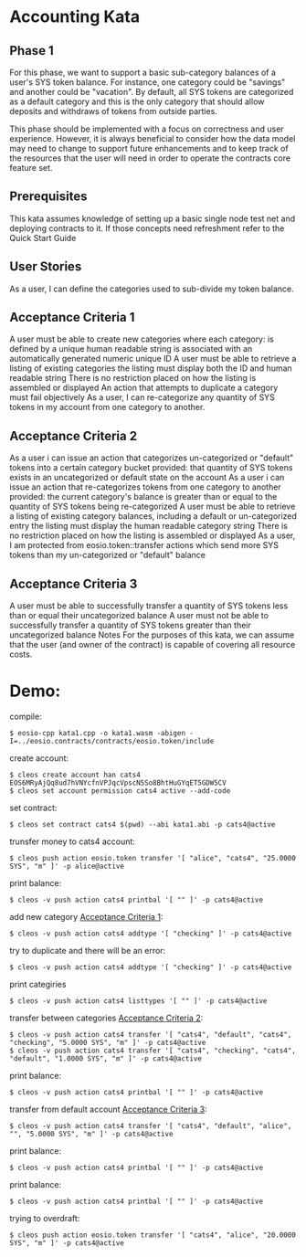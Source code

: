 # Accounting Kata

## Phase 1
For this phase, we want to support a basic sub-category balances of a user's SYS token balance. For instance, one category could be "savings" and another could be "vacation". By default, all SYS tokens are categorized as a default category and this is the only category that should allow deposits and withdraws of tokens from outside parties.

This phase should be implemented with a focus on correctness and user experience. However, it is always beneficial to consider how the data model may need to change to support future enhancements and to keep track of the resources that the user will need in order to operate the contracts core feature set.

## Prerequisites
This kata assumes knowledge of setting up a basic single node test net and deploying contracts to it. If those concepts need refreshment refer to the Quick Start Guide

## User Stories
As a user, I can define the categories used to sub-divide my token balance.

## Acceptance Criteria 1
A user must be able to create new categories where each category:
is defined by a unique human readable string
is associated with an automatically generated numeric unique ID
A user must be able to retrieve a listing of existing categories
the listing must display both the ID and human readable string
There is no restriction placed on how the listing is assembled or displayed
An action that attempts to duplicate a category must fail objectively
As a user, I can re-categorize any quantity of SYS tokens in my account from one category to another.

## Acceptance Criteria 2
As a user i can issue an action that categorizes un-categorized or "default" tokens into a certain category bucket provided:
that quantity of SYS tokens exists in an uncategorized or default state on the account
As a user i can issue an action that re-categorizes tokens from one category to another provided:
the current category's balance is greater than or equal to the quantity of SYS tokens being re-categorized
A user must be able to retrieve a listing of existing category balances, including a default or un-categorized entry
the listing must display the human readable category string
There is no restriction placed on how the listing is assembled or displayed
As a user, I am protected from eosio.token::transfer actions which send more SYS tokens than my un-categorized or "default" balance

## Acceptance Criteria 3
A user must be able to successfully transfer a quantity of SYS tokens less than or equal their uncategorized balance
A user must not be able to successfully transfer a quantity of SYS tokens greater than their uncategorized balance
Notes
For the purposes of this kata, we can assume that the user (and owner of the contract) is capable of covering all resource costs.


# Demo:

compile:
```
$ eosio-cpp kata1.cpp -o kata1.wasm -abigen -I=../eosio.contracts/contracts/eosio.token/include
```

create account:
```
$ cleos create account han cats4 EOS6MRyAjQq8ud7hVNYcfnVPJqcVpscN5So8BhtHuGYqET5GDW5CV
$ cleos set account permission cats4 active --add-code
```

set contract:
```
$ cleos set contract cats4 $(pwd) --abi kata1.abi -p cats4@active
```

trunsfer money to cats4 account:
```
$ cleos push action eosio.token transfer '[ "alice", "cats4", "25.0000 SYS", "m" ]' -p alice@active
```

print balance:
```
$ cleos -v push action cats4 printbal '[ "" ]' -p cats4@active
```

add new category [Acceptance Criteria 1](#Acceptance-Criteria-1):
```
$ cleos -v push action cats4 addtype '[ "checking" ]' -p cats4@active
```

try to duplicate and there will be an error:
```
$ cleos -v push action cats4 addtype '[ "checking" ]' -p cats4@active
```

print categiries
```
$ cleos -v push action cats4 listtypes '[ "" ]' -p cats4@active
```

transfer between categories [Acceptance Criteria 2](#Acceptance-Criteria-2):
```
$ cleos -v push action cats4 transfer '[ "cats4", "default", "cats4", "checking", "5.0000 SYS", "m" ]' -p cats4@active
$ cleos -v push action cats4 transfer '[ "cats4", "checking", "cats4", "default", "1.0000 SYS", "m" ]' -p cats4@active
```

print balance:
```
$ cleos -v push action cats4 printbal '[ "" ]' -p cats4@active
```

transfer from default account [Acceptance Criteria 3](#Acceptance-Criteria-3):
```
$ cleos -v push action cats4 transfer '[ "cats4", "default", "alice", "", "5.0000 SYS", "m" ]' -p cats4@active
```

print balance:
```
$ cleos -v push action cats4 printbal '[ "" ]' -p cats4@active
```

print balance:
```
$ cleos -v push action cats4 printbal '[ "" ]' -p cats4@active
```

trying to overdraft:
```
$ cleos push action eosio.token transfer '[ "cats4", "alice", "20.0000 SYS", "m" ]' -p cats4@active
```